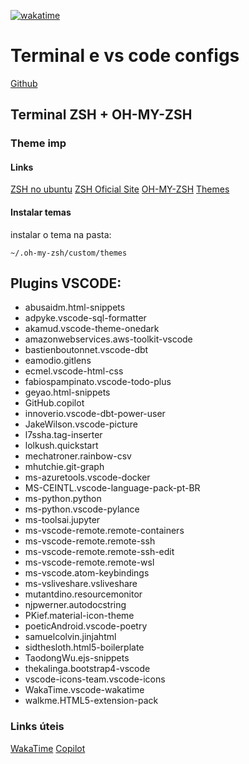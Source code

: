 [![wakatime](https://wakatime.com/badge/github/rhuanlima/terminal.svg)](https://wakatime.com/badge/github/rhuanlima/terminal)
# Terminal e vs code configs
[Github](https://github.com/rhuanlima/terminal)
## Terminal ZSH + OH-MY-ZSH
### Theme **imp**

#### Links
[ZSH no ubuntu](https://kifarunix.com/how-to-install-and-setup-zsh-and-oh-my-zsh-on-ubuntu-18-04/)
[ZSH Oficial Site](https://www.zsh.org/)
[OH-MY-ZSH](https://ohmyz.sh/)
[Themes](https://github.com/ohmyzsh/ohmyzsh/wiki/Themes)
#### Instalar temas
instalar o tema na pasta:

```
~/.oh-my-zsh/custom/themes
```

## Plugins VSCODE:

- abusaidm.html-snippets
- adpyke.vscode-sql-formatter
- akamud.vscode-theme-onedark
- amazonwebservices.aws-toolkit-vscode
- bastienboutonnet.vscode-dbt
- eamodio.gitlens
- ecmel.vscode-html-css
- fabiospampinato.vscode-todo-plus
- geyao.html-snippets
- GitHub.copilot
- innoverio.vscode-dbt-power-user
- JakeWilson.vscode-picture
- l7ssha.tag-inserter
- lolkush.quickstart
- mechatroner.rainbow-csv
- mhutchie.git-graph
- ms-azuretools.vscode-docker
- MS-CEINTL.vscode-language-pack-pt-BR
- ms-python.python
- ms-python.vscode-pylance
- ms-toolsai.jupyter
- ms-vscode-remote.remote-containers
- ms-vscode-remote.remote-ssh
- ms-vscode-remote.remote-ssh-edit
- ms-vscode-remote.remote-wsl
- ms-vscode.atom-keybindings
- ms-vsliveshare.vsliveshare
- mutantdino.resourcemonitor
- njpwerner.autodocstring
- PKief.material-icon-theme
- poeticAndroid.vscode-poetry
- samuelcolvin.jinjahtml
- sidthesloth.html5-boilerplate
- TaodongWu.ejs-snippets
- thekalinga.bootstrap4-vscode
- vscode-icons-team.vscode-icons
- WakaTime.vscode-wakatime
- walkme.HTML5-extension-pack

### Links úteis
[WakaTime](https://wakatime.com/)
[Copilot](https://copilot.github.com/)
